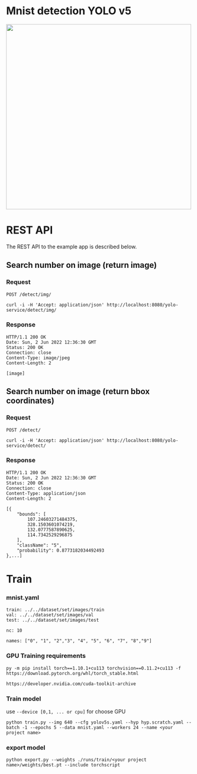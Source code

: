 
# Mnist detection YOLO v5

<img src="https://user-images.githubusercontent.com/13705168/150740735-2539152d-77fe-4de1-ab75-16745f52bb77.png" width="500">


# REST API

The REST API to the example app is described below.

## Search number on image (return image)

### Request

`POST /detect/img/`

    curl -i -H 'Accept: application/json' http://localhost:8080/yolo-service/detect/img/

### Response

    HTTP/1.1 200 OK
    Date: Sun, 2 Jun 2022 12:36:30 GMT
    Status: 200 OK
    Connection: close
    Content-Type: image/jpeg
    Content-Length: 2

    [image]


## Search number on image (return bbox coordinates)

### Request

`POST /detect/`

    curl -i -H 'Accept: application/json' http://localhost:8080/yolo-service/detect/

### Response

    HTTP/1.1 200 OK
    Date: Sun, 2 Jun 2022 12:36:30 GMT
    Status: 200 OK
    Connection: close
    Content-Type: application/json
    Content-Length: 2

    [{
        "bounds": [
            107.24603271484375,
            328.1503601074219,
            132.0777587890625,
            114.7342529296875
        ],
        "className": "5",
        "probability": 0.8773182034492493
    },...]


# Train

### mnist.yaml

```
train: ../../dataset/set/images/train
val: ../../dataset/set/images/val
test: ../../dataset/set/images/test

nc: 10

names: ["0", "1", "2","3", "4", "5", "6", "7", "8","9"]
```



### GPU Training requirements

```
py -m pip install torch==1.10.1+cu113 torchvision==0.11.2+cu113 -f https://download.pytorch.org/whl/torch_stable.html
```
```
https://developer.nvidia.com/cuda-toolkit-archive
```
### Train model

use `--device [0,1, ... or cpu]` for choose GPU 

```
python train.py --img 640 --cfg yolov5s.yaml --hyp hyp.scratch.yaml --batch -1 --epochs 5 --data mnist.yaml --workers 24 --name <your project name>
```
### export model
```
python export.py --weights ./runs/train/<your project name>/weights/best.pt --include torchscript
```
